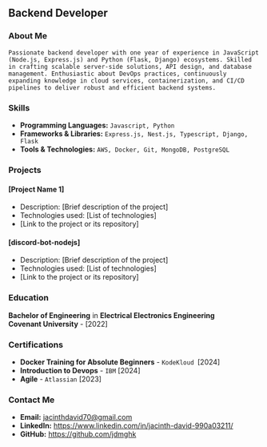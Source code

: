 ## Backend Developer

### About Me

```Passionate backend developer with one year of experience in JavaScript (Node.js, Express.js) and Python (Flask, Django) ecosystems. Skilled in crafting scalable server-side solutions, API design, and database management. Enthusiastic about DevOps practices, continuously expanding knowledge in cloud services, containerization, and CI/CD pipelines to deliver robust and efficient backend systems.```

### Skills

- **Programming Languages:** ```Javascript, Python```
- **Frameworks & Libraries:** ```Express.js, Nest.js, Typescript, Django, Flask```
- **Tools & Technologies:** ```AWS, Docker, Git, MongoDB, PostgreSQL```

### Projects

#### [Project Name 1]

- Description: [Brief description of the project]
- Technologies used: [List of technologies]
- [Link to the project or its repository]

#### [discord-bot-nodejs]

- Description: [Brief description of the project]
- Technologies used: [List of technologies]
- [Link to the project or its repository]

### Education

**Bachelor of Engineering** in **Electrical Electronics Engineering**  
**Covenant University** - [2022]

### Certifications

- **Docker Training for Absolute Beginners** - ```KodeKloud ```[2024]
- **Introduction to Devops** - ```IBM``` [2024]
- **Agile** - ```Atlassian``` [2023]

### Contact Me

- **Email:** <jacinthdavid70@gmail.com>
- **LinkedIn:** <https://www.linkedin.com/in/jacinth-david-990a03211/>
- **GitHub:** <https://github.com/jdmghk>
